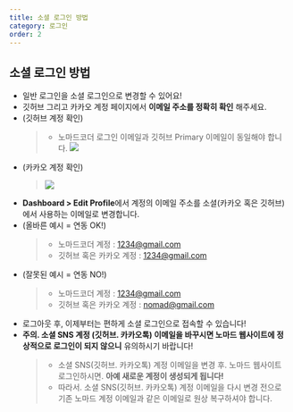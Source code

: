 ```yaml
---
title: 소셜 로그인 방법
category: 로그인
order: 2
---
```


## 소셜 로그인 방법

- 일반 로그인을 소셜 로그인으로 변경할 수 있어요!
- 깃허브 그리고 카카오 계정 페이지에서 **이메일 주소를 정확히 확인** 해주세요.
- (깃허브 계정 확인)
  > - 노마드코더 로그인 이메일과 깃허브 Primary 이메일이 동일해야 합니다.
  >   ![](https://i.ibb.co/q13rpWR/githublogin.png)
- (카카오 계정 확인)
  > ![](https://i.ibb.co/V9T9LRm/kakao.png)
- **Dashboard > Edit Profile**에서 계정의 이메일 주소를 소셜(카카오 혹은 깃허브)에서 사용하는 이메일로 변경합니다.
- (올바른 예시 = 연동 OK!)
  > - 노마드코더 계정 : 1234@gmail.com
  > - 깃허브 혹은 카카오 계정 : 1234@gmail.com
- (잘못된 예시 = 연동 NO!)
  > - 노마드코더 계정 : 1234@gmail.com
  > - 깃허브 혹은 카카오 계정 : nomad@gmail.com
- 로그아웃 후, 이제부터는 편하게 소셜 로그인으로 접속할 수 있습니다!
- **주의. 소셜 SNS 계정 (깃허브. 카카오톡) 이메일을 바꾸시면 노마드 웹사이트에 정상적으로 로그인이 되지 않으니** 유의하시기 바랍니다!
  > - 소셜 SNS(깃허브. 카카오톡) 계정 이메일을 변경 후. 노마드 웹사이트 로그인하시면. **아예 새로운 계정이 생성되게 됩니다!**
  > - 따라서. 소셜 SNS(깃허브. 카카오톡) 계정 이메일을 다시 변경 전으로 기존 노마드 계정 이메일과 같은 이메일로 원상 복구하셔야 합니다.
